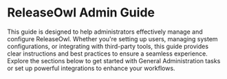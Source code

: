 # ReleaseOwl Admin Guide

This guide is designed to help administrators effectively manage and configure ReleaseOwl. Whether you're setting up users, managing system configurations, or integrating with third-party tools, this guide provides clear instructions and best practices to ensure a seamless experience. Explore the sections below to get started with General Administration tasks or set up powerful integrations to enhance your workflows.
